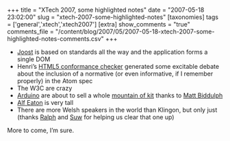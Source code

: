 +++
title = "XTech 2007, some highlighted notes"
date = "2007-05-18 23:02:00"
slug = "xtech-2007-some-highlighted-notes"
[taxonomies]
tags = ['general','xtech','xtech2007']
[extra]
show_comments = "true"
comments_file = "/content/blog/2007/05/2007-05-18-xtech-2007-some-highlighted-notes-comments.csv"
+++

- [Joost](http://www.joost.com/) is based on standards all the way and the application forms a single DOM
- Henri’s [HTML5 conformance checker](http://hsivonen.iki.fi/thesis/html5-conformance-checker) generated some excitable debate about the inclusion of a normative (or even informative, if I remember properly) in the Atom spec
- The W3C are crazy
- [Arduino](http://www.arduino.cc/) are about to sell a whole [mountain of kit](http://tinker.it/) thanks to [Matt Biddulph](http://www.hackdiary.com/)
- [Alf Eaton](http://hublog.hubmed.org) is very tall
- There are more Welsh speakers in the world than Klingon, but only just (thanks [Ralph](http://ralphm.net/) and [Suw](http://strange.corante.com/) for helping us clear that one up)

More to come, I’m sure.

